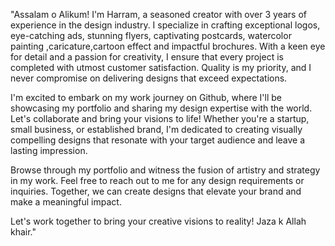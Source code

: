 "Assalam o Alikum! I'm Harram, a seasoned creator with over 3 years of experience in the design industry. I specialize in crafting exceptional logos, eye-catching ads, stunning flyers, captivating postcards, watercolor painting ,caricature,cartoon effect and impactful brochures. With a keen eye for detail and a passion for creativity, I ensure that every project is completed with utmost customer satisfaction. Quality is my priority, and I never compromise on delivering designs that exceed expectations.

 
I'm excited to embark on my work journey on Github, where I'll be showcasing my portfolio and sharing my design expertise with the world. Let's collaborate and bring your visions to life! Whether you're a startup, small business, or established brand, I'm dedicated to creating visually compelling designs that resonate with your target audience and leave a lasting impression.

 
Browse through my portfolio and witness the fusion of artistry and strategy in my work. Feel free to reach out to me for any design requirements or inquiries. Together, we can create designs that elevate your brand and make a meaningful impact.

 
Let's work together to bring your creative visions to reality! Jaza k Allah khair."
